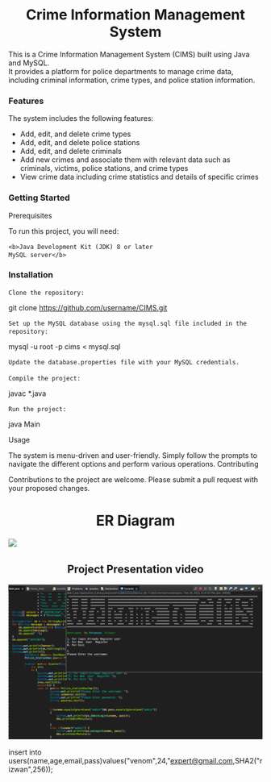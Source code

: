 <h1 align="center">Crime Information Management System</h1>

<p>This is a Crime Information Management System (CIMS) built using Java and MySQL.<br> It provides a platform for police departments to manage crime data, including criminal information, crime types, and police station information.</p>

<h3>Features</h3>

The system includes the following features:
<ul>
<li>Add, edit, and delete crime types</li>

   <li> Add, edit, and delete police stations</li>
    <li>Add, edit, and delete criminals</li>
   <li> Add new crimes and associate them with relevant data such as criminals, victims, police stations, and crime types</li>
    <li> View crime data including crime statistics and details of specific crimes</li>

</ul>
<h3>Getting Started</h3>
Prerequisites

To run this project, you will need:

    <b>Java Development Kit (JDK) 8 or later
    MySQL server</b>

<h3>Installation</h3>

    Clone the repository:

git clone https://github.com/username/CIMS.git

    Set up the MySQL database using the mysql.sql file included in the repository:

mysql -u root -p cims < mysql.sql

    Update the database.properties file with your MySQL credentials.

    Compile the project:

javac \*.java

    Run the project:

java Main

Usage

The system is menu-driven and user-friendly. Simply follow the prompts to navigate the different options and perform various operations.
Contributing

Contributions to the project are welcome. Please submit a pull request with your proposed changes.

<h1 align=center>ER Diagram</h1>
<img src="https://raw.githubusercontent.com/Rizwank123/third-ice-7307/day_5/img/sql.png">
<h2 align="center" color="green">Project Presentation  video</h2>

[![Video](https://raw.githubusercontent.com/Rizwank123/third-ice-7307/main/img/1.png)](https://drive.google.com/file/d/1bXQJJSzBqwyWkQ0vn1YF2tO94c5ZQG7x/view?usp=share_link)



insert into users(name,age,email,pass)values("venom",24,"expert@gmail.com,SHA2("rizwan",256));